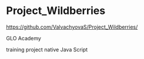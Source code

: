 # Project_Wildberries
https://github.com/ValvachyovaS/Project_Wildberries/

GLO Academy

training project
native Java Script
